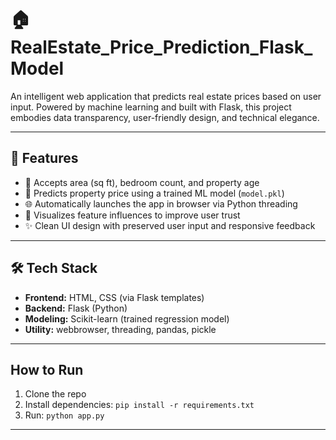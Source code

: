# 🏠 RealEstate_Price_Prediction_Flask_Model

An intelligent web application that predicts real estate prices based on user input. Powered by machine learning and built with Flask, this project embodies data transparency, user-friendly design, and technical elegance.

---

## 🚀 Features

- 🔢 Accepts area (sq ft), bedroom count, and property age
- 🤖 Predicts property price using a trained ML model (`model.pkl`)
- 🌐 Automatically launches the app in browser via Python threading
- 🧠 Visualizes feature influences to improve user trust
- ✨ Clean UI design with preserved user input and responsive feedback

---

## 🛠️ Tech Stack

- **Frontend:** HTML, CSS (via Flask templates)
- **Backend:** Flask (Python)
- **Modeling:** Scikit-learn (trained regression model)
- **Utility:** webbrowser, threading, pandas, pickle

---

## How to Run

1. Clone the repo
2. Install dependencies: `pip install -r requirements.txt`
3. Run: `python app.py`

---



